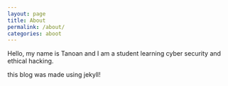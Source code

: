 ```yaml
---
layout: page
title: About
permalink: /about/
categories: aboot
---
```


Hello, my name is Tanoan and I am a student learning cyber security and ethical hacking.

this blog was made using jekyll!

[jekyll-organization]: ("https://github.com/jekyll")
